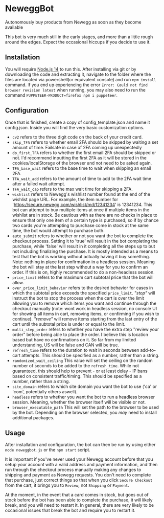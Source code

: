 # NeweggBot
Autonomously buy products from Newegg as soon as they become available

This bot is very much still in the early stages, and more than a little rough around the edges.  Expect the occasional hiccups if you decide to use it.

## Installation
You will require [Node.js 14](https://nodejs.org/en/) to run this.
After installing via git or by downloading the code and extracting it, navigate to the folder where the files are located via powershell(or equivalent console) and run `npm install` command.  If you end up experiencing the error `Error: Could not find browser revision latest` when running, you may also need to run the command `PUPPETEER-PRODUCT=firefox npm i puppeteer`.


## Configuration
Once that is finished, create a copy of config_template.json and name it config.json. Inside you will find the very basic customization options.  
- `cv2` refers to the three digit code on the back of your credit card.  
- `skip_TFA` refers to whether email 2FA should be skipped by waiting a set amount of time. Failsafe in case of 2FA coming up unexpectedly
- `do_first_TFA` refers to whether the first email 2FA should be skipped or not. I'd recommend inputting the first 2FA as it will be stored in the cookies/localStorage of the browser and not need to be asked again.
- `TFA_base_wait` refers to the base time to wait when skipping an email 2FA.
- `TFA_wait_add` refers to the amount of time to add to the 2FA wait time after a failed wait attempt.
- `TFA_wait_cap` refers to the max wait time for skipping a 2FA.
- `wishlist` refers to Newegg's wishlist number found at the end of the wishlist page URL. For example, the item number for 'https://secure.newegg.com/wishlist/md/12341234' is 12341234. This bot can attempt to buy multiple items at once if multiple items in the wishlist are in stock. Be cautious with as there are no checks in place to ensure that only one item of a certain type is purchased, so if by chance two cards you're attempting to purchase come in stock at the same time, the bot would attempt to purchase both.
- `auto_submit` refers to whether or not you want the bot to complete the checkout process. Setting it to 'true' will result in the bot completing the purchase, while 'false' will result in it completing all the steps up to but not including finalizing the purchase. It is mostly intended as a means to test that the bot is working without actually having it buy something. Note: nothing in place for confirmation in a headless session. Meaning the bot will stay at the last step without a way for you to confirm an order. If this is on, highly recommended to do a non-headless session.
- `price_limit` refers to the maximum cart subtotal price that the bot will allow.
- `over_price_limit_behavior` refers to the desired behavior for cases in which the subtotal price exceeds the specified `price_limit`. *"stop"* will instruct the bot to stop the process when the cart is over the limit allowing you to remove which items you want and continue through the checkout manually (note: wont work in headless session, no console UI for showing all items in cart, removing items, or confirming if you wish to continue). *"remove"* will remove items starting from the last entry of the cart until the subtotal price is under or equal to the limit.
- `multi_step_order` refers to whether you have the extra step "review your order" before being able to place the order. I believe this is location based but have no confirmations on it. So far from my limited understanding, US will be false and CAN will be true.
- `refresh_time` refers to the duration to wait in seconds between add-to-cart attempts. This should be specified as a number, rather than a string.
- `randomized_wait_ceiling` This value will set the ceiling on the random number of seconds to be added to the `refresh_time`. While not guaranteed, this should help to prevent - or at least delay - IP bans based on consistent traffic/timing. This should be specified as a number, rather than a string.
- `site_domain` refers to which site domain you want the bot to use ('ca' or 'com', potentially others aswell).
- `headless` refers to whether you want the bot to run a headless browser session. Meaning, whether the browser itself will be visible or not.
- `browser_executable_path` This will set the path to the browser to be used by the bot. Depending on the browser selected, you *may* need to install additional packages.

## Usage
After installation and configuration, the bot can then be run by using either `node neweggbot.js` or the `npm start` script. 

It is important if you've never used your Newegg account before that you setup your account with a valid address and payment information, and then run through the checkout process manually making any changes to shipping and payment as Newegg requests.  You don't need to complete that purchase, just correct things so that when you click `Secure Checkout` from the cart, it brings you to `Review`, not `Shipping` or `Payment`.

At the moment, in the event that a card comes in stock, but goes out of stock before the bot has been able to complete the purchase, it will likely break, and you will need to restart it.  In general, there are very likely to be occasional issues that break the bot and require you to restart it.